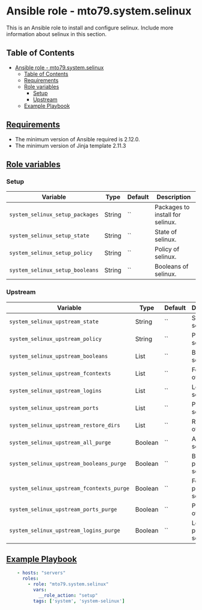 # Ansible role -  mto79.system.selinux

This is an Ansible role to install and configure selinux.
Include more information about selinux in this section.

## Table of Contents

- [Ansible role -  mto79.system.selinux](#ansible-role----mto79systemselinux)
  - [Table of Contents](#table-of-contents)
  - [Requirements](#requirements)
  - [Role variables](#role-variables)
    - [Setup](#setup)
    - [Upstream](#upstream)
  - [Example Playbook](#example-playbook)

## [Requirements](#requirements)

- The minimum version of Ansible required is 2.12.0.
- The minimum version of Jinja template 2.11.3

## [Role variables](#role-variables)

### Setup

| Variable | Type | Default | Description |
| -------- | ---- | ------- | ----------- |
| `system_selinux_setup_packages` | String | `` |  Packages to install for selinux. |
| `system_selinux_setup_state`  | String | `` |  State of selinux. |
| `system_selinux_setup_policy`  | String | `` |  Policy of selinux. |
| `system_selinux_setup_booleans` | String | `` |  Booleans of selinux. |

### Upstream

| Variable | Type | Default | Description |
| -------- | ---- | ------- | ----------- |
| `system_selinux_upstream_state` | String | `` |  State of selinux. |
| `system_selinux_upstream_policy`  | String | `` |  Policy of selinux. |
| `system_selinux_upstream_booleans`  | List | `` |  Booleans of selinux. |
| `system_selinux_upstream_fcontexts` | List | `` |  Fcontexts of selinux. |
| `system_selinux_upstream_logins` | List | `` |  Logins of selinux. |
| `system_selinux_upstream_ports` | List | `` |  Ports of selinux. |
| `system_selinux_upstream_restore_dirs` | List | `` |  Restore dirs of selinux. |
| `system_selinux_upstream_all_purge` | Boolean | `` |  All purge of selinux. |
| `system_selinux_upstream_booleans_purge` | Boolean | `` |  Booleans purge of selinux. |
| `system_selinux_upstream_fcontexts_purge` | Boolean | `` |  Fcontexts purge of selinux. |
| `system_selinux_upstream_ports_purge` | Boolean | `` |  Ports purge of selinux. |
| `system_selinux_upstream_logins_purge` | Boolean | `` |  Logins purge of selinux. |

## [Example Playbook](#example-playbook)

```yaml
    - hosts: "servers"
      roles:
        - role: "mto79.system.selinux"
          vars:
            __role_action: "setup"
          tags: ['system', 'system-selinux']
```
